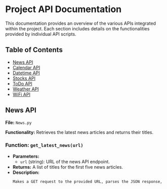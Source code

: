 # Project API Documentation

This documentation provides an overview of the various APIs integrated within the project. Each section includes details on the functionalities provided by individual API scripts.

## Table of Contents

- [News API](#news-api)
- [Calendar API](#calendar-api)
- [Datetime API](#datetime-api)
- [Stocks API](#stocks-api)
- [ToDo API](#todo-api)
- [Weather API](#weather-api)
- [WiFi API](#wifi-api)

## News API

**File:** `News.py`

**Functionality:** Retrieves the latest news articles and returns their titles.

### Function: `get_latest_news(url)`

- **Parameters:**
  - `url` (string): URL of the news API endpoint.
- **Returns:** A list of titles for the first five news articles.
- **Description:** 
  ```python
  Makes a GET request to the provided URL, parses the JSON response, and extracts titles of the articles.
